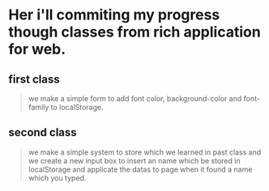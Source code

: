 # Her i'll commiting my progress though classes from rich application for web.

## first class
> we make a simple form to add font color, background-color and font-family to localStorage.

## second class
> we make a simple system to store which we learned in past class and we create a new input box to insert an name which be stored in localStorage and applicate the datas to page when it found a name which you typed. 